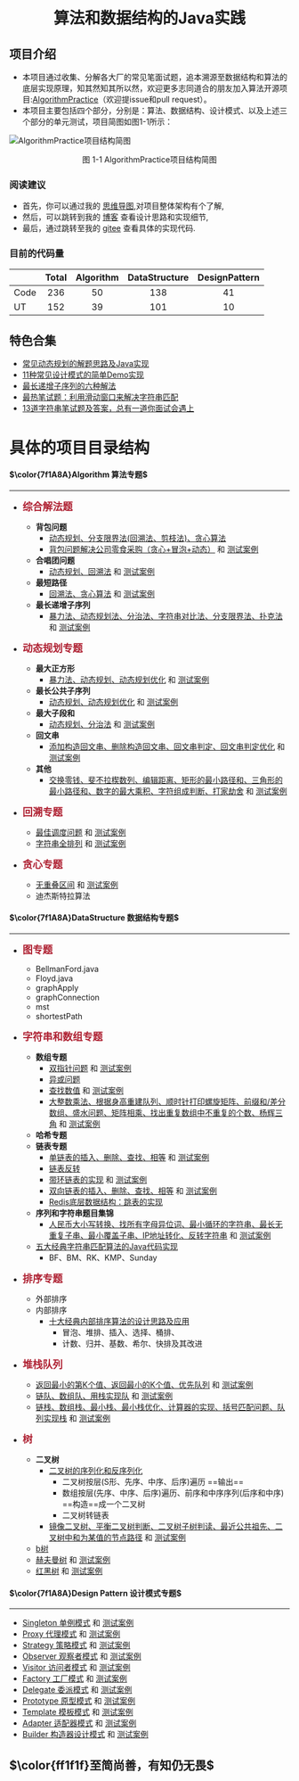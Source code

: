 
<center><h1> 算法和数据结构的Java实践  </h1></center>

## 项目介绍
+ 本项目通过收集、分解各大厂的常见笔面试题，追本溯源至数据结构和算法的底层实现原理，知其然知其所以然，欢迎更多志同道合的朋友加入算法开源项目:[AlgorithmPractice](https://gitee.com/ljfirst/AlgorithmPractice)（欢迎提issue和pull request）。
+ 本项目主要包括四个部分，分别是：算法、数据结构、设计模式、以及上述三个部分的单元测试，项目简图如图1-1所示：

![AlgorithmPractice项目结构简图](https://img-blog.csdnimg.cn/20201010114057589.png?x-oss-process=image/watermark,type_ZmFuZ3poZW5naGVpdGk,shadow_10,text_aHR0cHM6Ly9ibG9nLmNzZG4ubmV0L2xqZmlyc3Q=,size_16,color_FFFFFF,t_70#pic_center)
<center>图 1-1 AlgorithmPractice项目结构简图</center>

### 阅读建议
+ 首先，你可以通过我的 [思维导图](https://www.processon.com/mindmap/5cbb5fcae4b09b16ffc06360),对项目整体架构有个了解,
+ 然后，可以跳转到我的 [博客](https://blog.csdn.net/ljfirst) 查看设计思路和实现细节,
+ 最后，通过跳转至我的 [gitee](https://gitee.com/ljfirst/Algorithm) 查看具体的实现代码.

### 目前的代码量
|             | Total  | Algorithm | DataStructure | DesignPattern | 
| --------  |:-----:   |  :----:         |    :-----:           |    :-----:             |
| Code   |  236   |    50          |      138          |     41                 | 
| UT       |  152   |    39          |      101          |    10                  | 

## 特色合集
+ [常见动态规划的解题思路及Java实现](https://blog.csdn.net/ljfirst/article/details/103082359)
+ [11种常见设计模式的简单Demo实现](https://blog.csdn.net/ljfirst/article/details/105470727)
+ [最长递增子序列的六种解法](https://blog.csdn.net/ljfirst/article/details/106596812)
+ [最热笔试题：利用滑动窗口来解决字符串匹配](https://blog.csdn.net/ljfirst/article/details/106972100)
+ [13道字符串笔试题及答案，总有一道你面试会遇上](https://blog.csdn.net/ljfirst/article/details/106975010)

# 具体的项目目录结构

#### $\color{7f1A8A}Algorithm 算法专题$
 ****
+ <font color=#Af2233 size=4 >**综合解法题**</font>
  + **背包问题**
    + [动态规划、分支限界法(回溯法、剪枝法)、贪心算法](https://blog.csdn.net/ljfirst/article/details/109376733) 
    + [背包问题解决公司零食采购（贪心+冒泡+动态）](https://blog.csdn.net/ljfirst/article/details/107498635)  和 [测试案例](https://gitee.com/ljfirst/AlgorithmPractice/tree/master/javaVersion/UnitTest/AlgorithmTest/combineTest/backpackTest/implyTest)
  + **合唱团问题**
    + [动态规划、回溯法](https://gitee.com/ljfirst/AlgorithmPractice/tree/master/javaVersion/Algorithm/comprehensive/choir) 和 [测试案例](https://gitee.com/ljfirst/AlgorithmPractice/tree/master/javaVersion/UnitTest/AlgorithmTest/combineTest/choirTest)
  + **最短路径**
    + [回溯法、贪心算法](https://gitee.com/ljfirst/AlgorithmPractice/tree/master/javaVersion/Algorithm/comprehensive/shortestDeliveryPath) 和 [测试案例](https://gitee.com/ljfirst/AlgorithmPractice/tree/master/javaVersion/UnitTest/AlgorithmTest/combineTest/shortestDeliveryPathTest)
  + **最长递增子序列**
    + [暴力法、动态规划法、分治法、字符串对比法、分支限界法、扑克法](https://blog.csdn.net/ljfirst/article/details/106596812) 和 [测试案例](https://gitee.com/ljfirst/AlgorithmPractice/tree/master/javaVersion/UnitTest/AlgorithmTest/combineTest/lisTest)

+ <font color=#Af2233 size=4 >**动态规划专题**</font>
  + **最大正方形**
    + [暴力法、动态规划、动态规划优化](https://gitee.com/ljfirst/AlgorithmPractice/tree/master/javaVersion/Algorithm/dynamic/largestSquare) 和 [测试案例](https://gitee.com/ljfirst/AlgorithmPractice/tree/master/javaVersion/UnitTest/AlgorithmTest/dynamicTest/largestSquareTest)
  + **最长公共子序列**
    + [动态规划、动态规划优化](https://gitee.com/ljfirst/AlgorithmPractice/tree/master/javaVersion/Algorithm/dynamic/dynamicPrimary/lcs)  和 [测试案例](https://gitee.com/ljfirst/AlgorithmPractice/tree/master/javaVersion/UnitTest/AlgorithmTest/dynamicTest/LCSTest.java)
  + **最大子段和**
    + [动态规划、分治法](https://gitee.com/ljfirst/AlgorithmPractice/tree/master/javaVersion/Algorithm/dynamic/dynamicPrimary/lss)  和 [测试案例](https://gitee.com/ljfirst/AlgorithmPractice/tree/master/javaVersion/UnitTest/AlgorithmTest/dynamicTest/LSSTest.java)
  + **回文串**
    + [添加构造回文串、删除构造回文串、回文串判定、回文串判定优化](https://gitee.com/ljfirst/AlgorithmPractice/tree/master/javaVersion/Algorithm/dynamic/dynamicPrimary/palindrome)  和 [测试案例](https://gitee.com/ljfirst/AlgorithmPractice/tree/master/javaVersion/UnitTest/AlgorithmTest/dynamicTest/PalindromeTest)
  + **其他**
    + [交换零钱、斐不拉楔数列、编辑距离、矩形的最小路径和、三角形的最小路径和、数字的最大乘积、字符组成判断、打家劫舍](https://gitee.com/ljfirst/AlgorithmPractice/tree/master/javaVersion/Algorithm/dynamic) 和 [测试案例](https://gitee.com/ljfirst/AlgorithmPractice/tree/master/javaVersion/UnitTest/AlgorithmTest/dynamicTest)
+ <font color=#Af2233 size=4 >**回溯专题**</font>
  + [最佳调度问题](https://gitee.com/ljfirst/AlgorithmPractice/tree/master/javaVersion/Algorithm/backtrack/OptimalSchedule) 和 [测试案例](https://gitee.com/ljfirst/AlgorithmPractice/tree/master/javaVersion/UnitTest/AlgorithmTest/backtrackTest/OptimalScheduleTest)
  + [字符串全排列](https://gitee.com/ljfirst/AlgorithmPractice/tree/master/javaVersion/Algorithm/backtrack/StringCombination) 和 [测试案例](https://gitee.com/ljfirst/AlgorithmPractice/tree/master/javaVersion/UnitTest/AlgorithmTest/backtrackTest/StringCombinationTest)
+ <font color=#Af2233 size=4 >**贪心专题**</font>
  + [无重叠区间](https://gitee.com/ljfirst/AlgorithmPractice/tree/master/javaVersion/Algorithm/greedy/EraseOverlapIntervals) 和 [测试案例](https://gitee.com/ljfirst/AlgorithmPractice/tree/master/javaVersion/UnitTest/AlgorithmTest/greedyTest/EraseOverlapIntervalsTest.java)
  + 迪杰斯特拉算法

#### $\color{7f1A8A}DataStructure 数据结构专题$
 ****
+ <font color=#Af2233 size=4 >**图专题**</font>
  + BellmanFord.java
  + Floyd.java
  + graphApply
  + graphConnection
  + mst
  + shortestPath
+ <font color=#Af2233 size=4 >**字符串和数组专题**</font>
    + **数组专题**
      + [双指针问题](https://gitee.com/ljfirst/AlgorithmPractice/tree/master/javaVersion/DataStructure/stringANDline/array/doublePoint) 和 [测试案例](https://gitee.com/ljfirst/AlgorithmPractice/tree/master/javaVersion/UnitTest/DatastructureTest/stringANDlineTest/arrayTest/doublePointTest) 
      + [异或问题](https://blog.csdn.net/ljfirst/article/details/108328921) 
      + [查找数值](https://gitee.com/ljfirst/AlgorithmPractice/tree/master/javaVersion/DataStructure/stringANDline/array/findValue) 和 [测试案例](https://gitee.com/ljfirst/AlgorithmPractice/tree/master/javaVersion/UnitTest/DatastructureTest/stringANDlineTest/arrayTest/findValueTest)
      + [大整数乘法、根据身高重建队列、顺时针打印螺旋矩阵、前缀和/差分数组、盛水问题、矩阵相乘、找出重复数组中不重复的个数、杨辉三角](https://gitee.com/ljfirst/AlgorithmPractice/tree/master/javaVersion/DataStructure/stringANDline/array) 和 [测试案例](https://gitee.com/ljfirst/AlgorithmPractice/tree/master/javaVersion/UnitTest/DatastructureTest/stringANDlineTest/arrayTest)
    + **哈希专题**
    + **链表专题**
      + [单链表的插入、删除、查找、相等](https://gitee.com/ljfirst/AlgorithmPractice/blob/master/javaVersion/DataStructure/stringANDline/list/listRealize/SinglyLinkedList.java)	和 [测试案例](https://gitee.com/ljfirst/AlgorithmPractice/blob/master/javaVersion/UnitTest/DatastructureTest/stringANDlineTest/listTest/SinglyLinkedListTest.java)
      + [链表反转]()
      + [带环链表的实现](https://gitee.com/ljfirst/AlgorithmPractice/blob/master/javaVersion/DataStructure/stringANDline/list/listRealize/RangList.java)	和 [测试案例](https://gitee.com/ljfirst/AlgorithmPractice/tree/master/javaVersion/UnitTest/DatastructureTest/stringANDlineTest/listTest/RangListTest.java)
      + [双向链表的插入、删除、查找、相等](https://gitee.com/ljfirst/AlgorithmPractice/blob/master/javaVersion/DataStructure/stringANDline/list/listRealize/DoubleLinkedList.java)	 和 [测试案例](https://gitee.com/ljfirst/AlgorithmPractice/blob/master/javaVersion/UnitTest/DatastructureTest/stringANDlineTest/listTest/DoubleLinkedListTest.java)
      + [Redis底层数据结构：跳表的实现](https://blog.csdn.net/ljfirst/article/details/104504763)	
    + **序列和字符串题目集锦**
      + [人民币大小写转换、找所有字母异位词、最小循环的字符串、最长无重复子串、最小覆盖子串、IP地址转化、反转字符串](https://gitee.com/ljfirst/AlgorithmPractice/tree/master/javaVersion/DataStructure/stringANDline/sequenceANDstring) 和 [测试案例](https://gitee.com/ljfirst/AlgorithmPractice/tree/master/javaVersion/UnitTest/DatastructureTest/stringANDlineTest/sequenceANDstringTest)
    + [五大经典字符串匹配算法的Java代码实现](https://blog.csdn.net/ljfirst/article/details/104448266)
      + BF、BM、RK、KMP、Sunday
+ <font color=#Af2233 size=4 >**排序专题**</font>
    + 外部排序
    + 内部排序
      + [十大经典内部排序算法的设计思路及应用](https://blog.csdn.net/ljfirst/article/details/102762758)
        + 冒泡、堆排、插入、选择、桶排、
        + 计数、归并、基数、希尔、快排及其改进

+ <font color=#Af2233 size=4 >**堆栈队列**</font>
    + [返回最小的第K个值、返回最小的K个值、优先队列](https://gitee.com/ljfirst/AlgorithmPractice/tree/master/javaVersion/DataStructure/stackHeapQueue/heap)  和 [测试案例]()
    + [链队、数组队、用栈实现队](https://gitee.com/ljfirst/AlgorithmPractice/tree/master/javaVersion/DataStructure/stackHeapQueue/queue)  和 [测试案例]()
    + [链栈、数组栈、最小栈、最小栈优化、计算器的实现、括号匹配问题、队列实现栈](https://gitee.com/ljfirst/AlgorithmPractice/tree/master/javaVersion/DataStructure/stackHeapQueue/heap)  和 [测试案例]()

+ <font color=#Af2233 size=4 >**树**</font>
    + **二叉树**
      + [二叉树的序列化和反序列化](https://blog.csdn.net/ljfirst/article/details/109466318)
        + 二叉树按层(S形、先序、中序、后序)遍历 ==输出==
        + 数组按层(先序、中序、后序)遍历、前序和中序序列(后序和中序) ==构造==成一个二叉树
        + 二叉树转链表
      + [镜像二叉树、平衡二叉树判断、二叉树子树判读、最近公共祖先、二叉树中和为某值的节点路径]()  和 [测试案例]()
    + [b树]()
    + [赫夫曼树]()  和 [测试案例]()
    + [红黑树]()  和 [测试案例]()

#### $\color{7f1A8A}Design Pattern 设计模式专题$
 ****
  + [Singleton 单例模式](https://gitee.com/ljfirst/AlgorithmPractice/tree/master/javaVersion/DesignPattern/single) 和 [测试案例](https://gitee.com/ljfirst/AlgorithmPractice/tree/master/javaVersion/UnitTest/DesignPatternTest/singleTest)
  + [Proxy 代理模式](https://gitee.com/ljfirst/AlgorithmPractice/tree/master/javaVersion/DesignPattern/proxy) 和 [测试案例](https://gitee.com/ljfirst/AlgorithmPractice/tree/master/javaVersion/UnitTest/DesignPatternTest/proxyTest)
  + [Strategy 策略模式](https://gitee.com/ljfirst/AlgorithmPractice/tree/master/javaVersion/DesignPattern/strategy) 和 [测试案例](https://gitee.com/ljfirst/AlgorithmPractice/tree/master/javaVersion/UnitTest/DesignPatternTest/strategyTest)
  + [Observer 观察者模式](https://gitee.com/ljfirst/AlgorithmPractice/tree/master/javaVersion/DesignPattern/observer) 和 [测试案例](https://gitee.com/ljfirst/AlgorithmPractice/tree/master/javaVersion/UnitTest/DesignPatternTest/observerTest)
  + [Visitor 访问者模式](https://gitee.com/ljfirst/AlgorithmPractice/tree/master/javaVersion/DesignPattern/visitor) 和 [测试案例](https://gitee.com/ljfirst/AlgorithmPractice/tree/master/javaVersion/UnitTest/DesignPatternTest)
  + [Factory 工厂模式](https://gitee.com/ljfirst/AlgorithmPractice/tree/master/javaVersion/DesignPattern/factory) 和 [测试案例](https://gitee.com/ljfirst/AlgorithmPractice/tree/master/javaVersion/UnitTest/DesignPatternTest)
  + [Delegate 委派模式](https://gitee.com/ljfirst/AlgorithmPractice/tree/master/javaVersion/DesignPattern) 和 [测试案例](https://gitee.com/ljfirst/AlgorithmPractice/tree/master/javaVersion/UnitTest/DesignPatternTest)
  + [Prototype 原型模式](https://gitee.com/ljfirst/AlgorithmPractice/tree/master/javaVersion/DesignPattern) 和 [测试案例](https://gitee.com/ljfirst/AlgorithmPractice/tree/master/javaVersion/UnitTest/DesignPatternTest)
  + [Template 模板模式](https://gitee.com/ljfirst/AlgorithmPractice/tree/master/javaVersion/DesignPattern) 和 [测试案例](https://gitee.com/ljfirst/AlgorithmPractice/tree/master/javaVersion/UnitTest/DesignPatternTest)
  + [Adapter 适配器模式](https://gitee.com/ljfirst/AlgorithmPractice/tree/master/javaVersion/DesignPattern) 和 [测试案例](https://gitee.com/ljfirst/AlgorithmPractice/tree/master/javaVersion/UnitTest/DesignPatternTest)
  + [Builder 构造器设计模式](https://gitee.com/ljfirst/AlgorithmPractice/tree/master/javaVersion/DesignPattern/builder) 和 [测试案例](https://gitee.com/ljfirst/AlgorithmPractice/tree/master/javaVersion/UnitTest/builderTest)
  
$\color{ff1f1f}至简尚善，有知仍无畏$
---